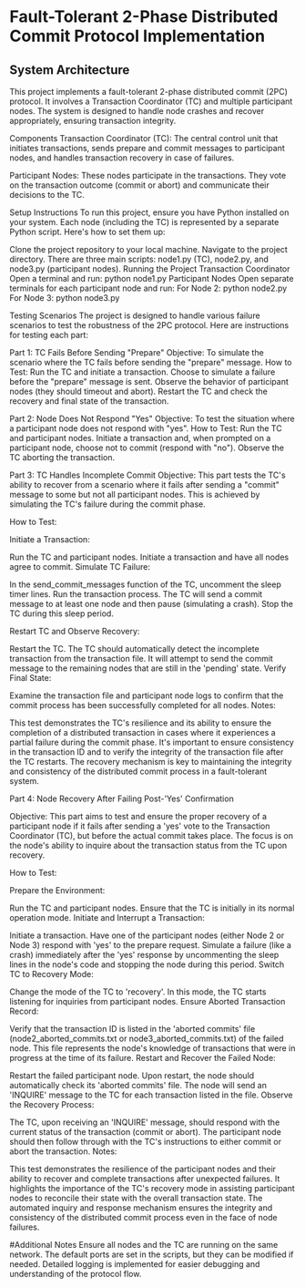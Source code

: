 # Fault-Tolerant 2-Phase Distributed Commit Protocol Implementation
## System Architecture
This project implements a fault-tolerant 2-phase distributed commit (2PC) protocol. It involves a Transaction Coordinator (TC) and multiple participant nodes. The system is designed to handle node crashes and recover appropriately, ensuring transaction integrity.

Components
Transaction Coordinator (TC): The central control unit that initiates transactions, sends prepare and commit messages to participant nodes, and handles transaction recovery in case of failures.

Participant Nodes: These nodes participate in the transactions. They vote on the transaction outcome (commit or abort) and communicate their decisions to the TC.

Setup Instructions
To run this project, ensure you have Python installed on your system. Each node (including the TC) is represented by a separate Python script. Here's how to set them up:

Clone the project repository to your local machine.
Navigate to the project directory.
There are three main scripts: node1.py (TC), node2.py, and node3.py (participant nodes).
Running the Project
Transaction Coordinator
Open a terminal and run:
python node1.py
Participant Nodes
Open separate terminals for each participant node and run:
For Node 2:
python node2.py
For Node 3:
python node3.py

Testing Scenarios
The project is designed to handle various failure scenarios to test the robustness of the 2PC protocol. Here are instructions for testing each part:

Part 1: TC Fails Before Sending "Prepare"
Objective: To simulate the scenario where the TC fails before sending the "prepare" message.
How to Test:
Run the TC and initiate a transaction.
Choose to simulate a failure before the "prepare" message is sent.
Observe the behavior of participant nodes (they should timeout and abort).
Restart the TC and check the recovery and final state of the transaction.


Part 2: Node Does Not Respond "Yes"
Objective: To test the situation where a participant node does not respond with "yes".
How to Test:
Run the TC and participant nodes.
Initiate a transaction and, when prompted on a participant node, choose not to commit (respond with "no").
Observe the TC aborting the transaction.


Part 3: TC Handles Incomplete Commit
Objective:
This part tests the TC's ability to recover from a scenario where it fails after sending a "commit" message to some but not all participant nodes. This is achieved by simulating the TC's failure during the commit phase.

How to Test:

Initiate a Transaction:

Run the TC and participant nodes.
Initiate a transaction and have all nodes agree to commit.
Simulate TC Failure:

In the send_commit_messages function of the TC, uncomment the sleep timer lines.
Run the transaction process. The TC will send a commit message to at least one node and then pause (simulating a crash).
Stop the TC during this sleep period.

Restart TC and Observe Recovery:

Restart the TC.
The TC should automatically detect the incomplete transaction from the transaction file.
It will attempt to send the commit message to the remaining nodes that are still in the 'pending' state.
Verify Final State:

Examine the transaction file and participant node logs to confirm that the commit process has been successfully completed for all nodes.
Notes:

This test demonstrates the TC's resilience and its ability to ensure the completion of a distributed transaction in cases where it experiences a partial failure during the commit phase.
It's important to ensure consistency in the transaction ID and to verify the integrity of the transaction file after the TC restarts.
The recovery mechanism is key to maintaining the integrity and consistency of the distributed commit process in a fault-tolerant system.


Part 4: Node Recovery After Failing Post-'Yes' Confirmation

Objective:
This part aims to test and ensure the proper recovery of a participant node if it fails after sending a 'yes' vote to the Transaction Coordinator (TC), but before the actual commit takes place. The focus is on the node's ability to inquire about the transaction status from the TC upon recovery.

How to Test:

Prepare the Environment:

Run the TC and participant nodes.
Ensure that the TC is initially in its normal operation mode.
Initiate and Interrupt a Transaction:

Initiate a transaction.
Have one of the participant nodes (either Node 2 or Node 3) respond with 'yes' to the prepare request.
Simulate a failure (like a crash) immediately after the 'yes' response by uncommenting the sleep lines in the node's code and stopping the node during this period.
Switch TC to Recovery Mode:

Change the mode of the TC to 'recovery'. In this mode, the TC starts listening for inquiries from participant nodes.
Ensure Aborted Transaction Record:

Verify that the transaction ID is listed in the 'aborted commits' file (node2_aborted_commits.txt or node3_aborted_commits.txt) of the failed node. This file represents the node's knowledge of transactions that were in progress at the time of its failure.
Restart and Recover the Failed Node:

Restart the failed participant node.
Upon restart, the node should automatically check its 'aborted commits' file.
The node will send an 'INQUIRE' message to the TC for each transaction listed in the file.
Observe the Recovery Process:

The TC, upon receiving an 'INQUIRE' message, should respond with the current status of the transaction (commit or abort).
The participant node should then follow through with the TC's instructions to either commit or abort the transaction.
Notes:

This test demonstrates the resilience of the participant nodes and their ability to recover and complete transactions after unexpected failures.
It highlights the importance of the TC's recovery mode in assisting participant nodes to reconcile their state with the overall transaction state.
The automated inquiry and response mechanism ensures the integrity and consistency of the distributed commit process even in the face of node failures.

#Additional Notes
Ensure all nodes and the TC are running on the same network.
The default ports are set in the scripts, but they can be modified if needed.
Detailed logging is implemented for easier debugging and understanding of the protocol flow.
